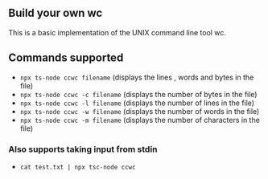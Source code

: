## Build your own wc

This is a basic implementation of the UNIX command line tool wc.

## Commands supported

- `npx ts-node ccwc filename` (displays the lines , words and bytes in the file)
- `npx ts-node ccwc -c filename` (displays the number of bytes in the file)
- `npx ts-node ccwc -l filename` (displays the number of lines in the file)
- `npx ts-node ccwc -w filename` (displays the number of words in the file)
- `npx ts-node ccwc -m filename` (displays the number of characters in the file)


### Also supports taking input from stdin

- `cat test.txt | npx tsc-node ccwc`
